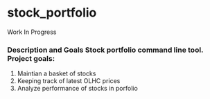 # stock_portfolio
Work In Progress

### Description and Goals                                                                                                                                                           Stock portfolio command line tool. Project goals:
1. Maintian a basket of stocks
2. Keeping track of latest OLHC prices
3. Analyze performance of stocks in porfolio
